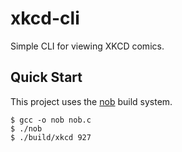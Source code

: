 # xkcd-cli
Simple CLI for viewing XKCD comics.

## Quick Start
This project uses the [nob](https://github.com/tsoding/nob.h) build system.
```console
$ gcc -o nob nob.c
$ ./nob
$ ./build/xkcd 927
```
